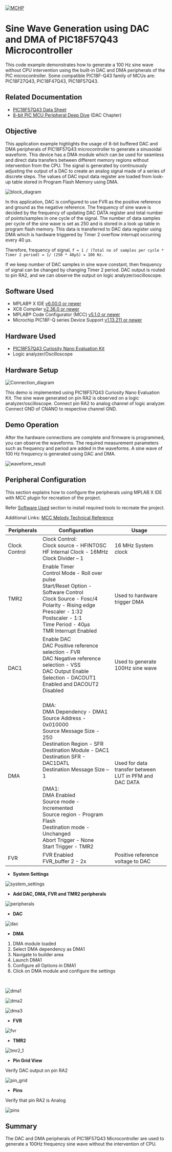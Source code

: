 
[![MCHP](images/microchip.png)](https://www.microchip.com)

# Sine Wave Generation using DAC and DMA of PIC18F57Q43 Microcontroller

This code example demonstrates how to generate a 100 Hz sine wave without CPU intervention using the built-in DAC and DMA peripherals of the PIC microcontroller. Some compatible PIC18F-Q43 family of MCUs are: PIC18F27Q43, PIC18F47Q43, PIC18F57Q43.

## Related Documentation

- [PIC18F57Q43 Data Sheet](https://www.microchip.com/DS40002147)
- [8-bit PIC MCU Peripheral Deep Dive](https://mu.microchip.com/8-bit-pic-mcu-peripheral-deep-dive-pub) (DAC Chapter)

## Objective

This application example highlights the usage of 8-bit buffered DAC and DMA peripherals of PIC18F57Q43 microcontroller to generate a sinusoidal waveform. This device has a DMA module which can be used for seamless and direct data transfers between different memory regions without intervention from the CPU. The signal is generated by continuously adjusting the output of a DAC to create an analog signal made of a series of discrete steps. The values of DAC input data register are loaded from look-up table stored in Program Flash Memory using DMA.

![block_diagram](images/block_diagram.jpg)

In this application, DAC is configured to use FVR as the positive reference and ground as the negative reference. The frequency of  sine wave is decided by the frequency of updating DAC DATA register and total number of points/samples in one cycle of the signal. The number of data samples per cycle of the sine wave is set as 250 and is stored in a look up table in program flash memory. This data is transferred to DAC data register using DMA which is hardware triggered by Timer 2 overflow interrupt occurring every 40 µs.

Therefore, frequency of signal,
`f = 1 / (Total no of samples per cycle * Timer 2 period) = 1/ (250 * 40µS) = 100 Hz.`

If we keep number of DAC samples in sine wave constant, then frequency of signal can be changed by changing Timer 2 period. DAC output is routed to pin RA2, and we can observe the output on logic analyzer/oscilloscope.

## Software Used

- MPLAB® X IDE [v6.00.0 or newer](https://www.microchip.com/mplab/mplab-x-ide)
- XC8 Compiler [v2.36.0 or newer](https://www.microchip.com/mplab/compilers)
- MPLAB® Code Configurator (MCC) [v5.1.0 or newer](https://www.microchip.com/mplab/mplab-code-configurator)
- Microchip PIC18F-Q series Device Support [v1.13.211 or newer](https://packs.download.microchip.com/)

## Hardware Used

- [PIC18F57Q43 Curiosity Nano Evaluation Kit](https://www.microchip.com/en-us/development-tool/DM164150)
- Logic analyzer/Oscilloscope

## Hardware Setup

![Connection_diagram](images/connection_diagram.jpg)

This demo is implemented using PIC18F57Q43 Curiosity Nano Evaluation Kit. The sine wave generated on pin RA2 is observed on a logic analyzer/oscilloscope. Connect pin RA2 to analog channel of logic analyzer. Connect GND of CNANO to respective channel GND.

## Demo Operation

After the hardware connections are complete and firmware is programmed, you can observe the waveforms. The required measurement parameters such as frequency and period are added in the waveforms. A sine wave of 100 Hz frequency is generated using DAC and DMA.

![waveform_result](images/waveform_result.png)

## Peripheral Configuration

This section explains how to configure the peripherals using MPLAB X IDE with MCC plugin for recreation of the project.

Refer [Software Used](https://github.com/microchip-pic-avr-examples/pic18f57q43-dac-dma-sinewave-generation-mplab-mcc#software-used) section to install required tools to recreate the project.

Additional Links: [MCC Melody Technical Reference](https://onlinedocs.microchip.com/v2/keyword-lookup?keyword=MCC.MELODY.INTRODUCTION&version=latest&redirect=true)

| Peripherals               | Configuration                                                                                                                                                                                                                                                                                                                                                                                                  | Usage                                                                         |
|---------------------------|----------------------------------------------------------------------------------------------------------------------------------------------------------------------------------------------------------------------------------------------------------------------------------------------------------------------------------------------------------------------------------------------------------------|-------------------------------------------------------------------------------|
|    Clock Control      |    Clock Control:<br>Clock source -   HFINTOSC<br>HF Internal Clock - 16MHz<br>Clock Divider   – 1                                                                                                                                                                                                                                                                                                         |    16 MHz System  clock                                                                     |
|    TMR2               |    Enable Timer<br>Control Mode - Roll over pulse<br>Start/Reset Option - Software Control<br>Clock Source - Fosc/4<br>Polarity - Rising edge<br>Prescaler - 1:32<br>Postscaler - 1:1<br>Time Period - 40µs<br>TMR Interrupt Enabled<br>                                                                                                                                                                   |    Used to hardware trigger DMA                                           |
|    DAC1               |    Enable DAC<br>DAC Positive reference selection - FVR<br>DAC Negative reference selection - VSS<br>DAC Output Enable Selection - DACOUT1 Enabled and DACOUT2 Disabled<br>   <br>                                                                                                                                                                                                                         |    Used to generate 100Hz sine wave<br>   <br>                            |
|    DMA                |    DMA:<br>DMA Dependency - DMA1<br>Source Address - 0x010000<br>Source Message Size - 250<br>Destination Region - SFR<br>Destination Module -  DAC1<br>Destination SFR - DAC1DATL<br>Destination Message Size – 1<br>   <br>DMA1:  <br>DMA Enabled<br>Source mode - Incremented<br>Source region - Program Flash<br>Destination mode - Unchanged<br>Abort Trigger - None<br>Start Trigger - TMR2<br>      |    Used for data transfer between LUT in PFM and DAC DATA <br>   <br>     |
|    FVR                |    FVR Enabled<br>FVR_buffer 2   - 2x                                                                                                                                                                                                                                                                                                                                                                      |    Positive   reference voltage to DAC                                    |                                                                                                                                                                                                                                                                                                                                                                                           


- **System Settings**

![system_settings](images/clock.png)
<br />

- **Add DAC, DMA, FVR and TMR2 peripherals**

![peripherals](images/peripherals.png)
<br />

- **DAC**

![dac](images/dac.png)
<br />

- **DMA**

1. DMA module loaded
2. Select DMA dependency as DMA1
3. Navigate to builder area
4. Launch DMA1
5. Configure all Options in DMA1
6. Click on DMA module and configure the settings
<br />

![dma1](images/dma1.png)
<br />

![dma2](images/dma2.png)
<br />

![dma3](images/dma3.png)
<br />

- **FVR**

![fvr](images/fvr.png)
<br />

- **TMR2**

![tmr2_1](images/tmr2.png)
<br />

- **Pin Grid View**

Verify DAC output on pin RA2

![pin_grid](images/pin_grid.png)
<br />

- **Pins**

Verify that pin RA2 is Analog

![pins](images/pins.png)
<br />

## Summary

The DAC and DMA peripherals of PIC18F57Q43 Microcontroller are used to generate a 100Hz frequency sine wave without the intervention of CPU.
